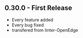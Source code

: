 ## 0.30.0 - First Release
* Every feature added
* Every bug fixed
* transfered from linter-OpenEdge
